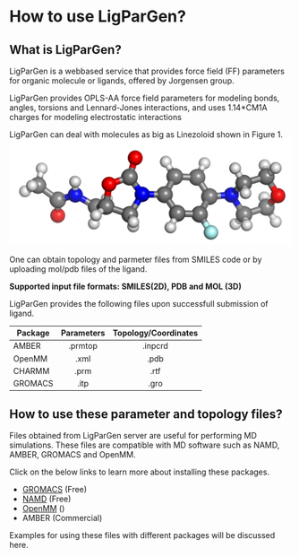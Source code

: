 # How to use LigParGen?

## What is LigParGen?
LigParGen is a webbased service that provides force field (FF) parameters for organic molecule or ligands, offered by Jorgensen group.

LigParGen provides OPLS-AA force field parameters for modeling bonds, angles, torsions and Lennard-Jones interactions, and uses 1.14*CM1A charges for modeling electrostatic interactions



LigParGen can deal with molecules as big as Linezoloid shown in Figure 1.
![](linezo.png)

One can obtain topology and parmeter files from SMILES code or by uploading mol/pdb files of the ligand. 

**Supported input file formats: SMILES(2D), PDB and MOL (3D)**

LigParGen provides the following files upon successfull submission of ligand.

| Package | Parameters | Topology/Coordinates |
| -- | :--: | :--: |
| AMBER | .prmtop | .inpcrd |
| OpenMM | .xml | .pdb |
| CHARMM | .prm | .rtf|
|GROMACS | .itp | .gro|

## How to use these parameter and topology files?

Files obtained from LigParGen server are useful for performing MD simulations. These files are compatible with MD software such as NAMD, AMBER, GROMACS and OpenMM. 

Click on the below links to learn more about installing these packages.

- [GROMACS](http://www.gromacs.org/Documentation/Installation_Instructions_5.0) (Free)
- [NAMD](http://www.ks.uiuc.edu/Research/namd/2.10/ug/node93.html) (Free)
- [OpenMM](http://docs.openmm.org/6.2.0/userguide/application.html#installing-openmm) ()
- AMBER (Commercial)

Examples for using these files with different packages will be discussed here.